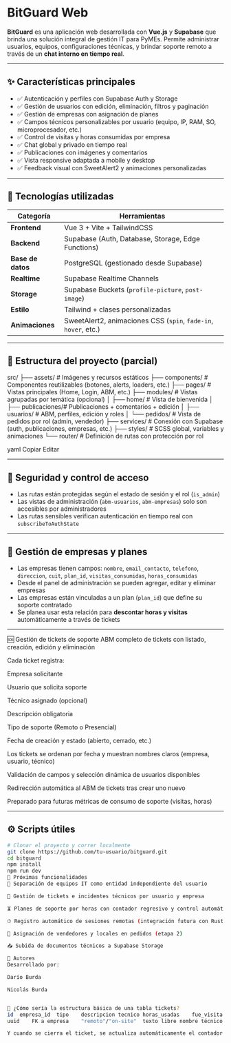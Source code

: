 # BitGuard Web

**BitGuard** es una aplicación web desarrollada con **Vue.js** y **Supabase** que brinda una solución integral de gestión IT para PyMEs. Permite administrar usuarios, equipos, configuraciones técnicas, y brindar soporte remoto a través de un **chat interno en tiempo real**.

---

## ✨ Características principales

- ✅ Autenticación y perfiles con Supabase Auth y Storage
- ✅ Gestión de usuarios con edición, eliminación, filtros y paginación
- ✅ Gestión de empresas con asignación de planes
- ✅ Campos técnicos personalizables por usuario (equipo, IP, RAM, SO, microprocesador, etc.)
- ✅ Control de visitas y horas consumidas por empresa
- ✅ Chat global y privado en tiempo real
- ✅ Publicaciones con imágenes y comentarios
- ✅ Vista responsive adaptada a mobile y desktop
- ✅ Feedback visual con SweetAlert2 y animaciones personalizadas

---

## 🧱 Tecnologías utilizadas

| Categoría         | Herramientas                                                                 |
|-------------------|------------------------------------------------------------------------------|
| **Frontend**      | Vue 3 + Vite + TailwindCSS                                                   |
| **Backend**       | Supabase (Auth, Database, Storage, Edge Functions)                          |
| **Base de datos** | PostgreSQL (gestionado desde Supabase)                                       |
| **Realtime**      | Supabase Realtime Channels                                                   |
| **Storage**       | Supabase Buckets (`profile-picture`, `post-image`)                          |
| **Estilo**        | Tailwind + clases personalizadas                                             |
| **Animaciones**   | SweetAlert2, animaciones CSS (`spin`, `fade-in`, `hover`, etc.)              |

---

## 📁 Estructura del proyecto (parcial)

src/
├── assets/ # Imágenes y recursos estáticos
├── components/ # Componentes reutilizables (botones, alerts, loaders, etc.)
├── pages/ # Vistas principales (Home, Login, ABM, etc.)
├── modules/ # Vistas agrupadas por temática (opcional)
│ ├── home/ # Vista de bienvenida
│ ├── publicaciones/# Publicaciones + comentarios + edición
│ ├── usuarios/ # ABM, perfiles, edición y roles
│ └── pedidos/ # Vista de pedidos por rol (admin, vendedor)
├── services/ # Conexión con Supabase (auth, publicaciones, empresas, etc.)
├── styles/ # SCSS global, variables y animaciones
└── router/ # Definición de rutas con protección por rol

yaml
Copiar
Editar

---

## 🔐 Seguridad y control de acceso

- Las rutas están protegidas según el estado de sesión y el rol (`is_admin`)
- Las vistas de administración (`abm-usuarios`, `abm-empresas`) solo son accesibles por administradores
- Las rutas sensibles verifican autenticación en tiempo real con `subscribeToAuthState`

---

## 🧩 Gestión de empresas y planes

- Las empresas tienen campos: `nombre`, `email_contacto`, `telefono`, `direccion`, `cuit`, `plan_id`, `visitas_consumidas`, `horas_consumidas`
- Desde el panel de administración se pueden agregar, editar y eliminar empresas
- Las empresas están vinculadas a un plan (`plan_id`) que define su soporte contratado
- Se planea usar esta relación para **descontar horas y visitas** automáticamente a través de tickets

---

🆘 Gestión de tickets de soporte
ABM completo de tickets con listado, creación, edición y eliminación

Cada ticket registra:

Empresa solicitante

Usuario que solicita soporte

Técnico asignado (opcional)

Descripción obligatoria

Tipo de soporte (Remoto o Presencial)

Fecha de creación y estado (abierto, cerrado, etc.)

Los tickets se ordenan por fecha y muestran nombres claros (empresa, usuario, técnico)

Validación de campos y selección dinámica de usuarios disponibles

Redirección automática al ABM de tickets tras crear uno nuevo

Preparado para futuras métricas de consumo de soporte (visitas, horas)



---

## ⚙️ Scripts útiles

```bash
# Clonar el proyecto y correr localmente
git clone https://github.com/tu-usuario/bitguard.git
cd bitguard
npm install
npm run dev
🔭 Próximas funcionalidades
🔧 Separación de equipos IT como entidad independiente del usuario

🧰 Gestión de tickets e incidentes técnicos por usuario y empresa

⏳ Planes de soporte por horas con contador regresivo y control automático

⏱ Registro automático de sesiones remotas (integración futura con RustDesk)

📍 Asignación de vendedores y locales en pedidos (etapa 2)

📥 Subida de documentos técnicos a Supabase Storage

👥 Autores
Desarrollado por:

Darío Burda

Nicolás Burda


📐 ¿Cómo sería la estructura básica de una tabla tickets?
id	empresa_id	tipo	descripcion	tecnico	horas_usadas	fue_visita	estado	fecha
uuid	FK a empresa	"remoto"/"on-site"	texto libre	nombre técnico o FK a user	2	true	"cerrado"	timestamp

Y cuando se cierra el ticket, se actualiza automáticamente el contador del plan de la empresa asociada.

